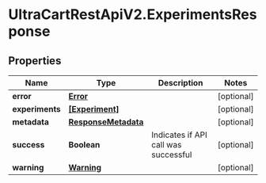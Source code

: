 # UltraCartRestApiV2.ExperimentsResponse

## Properties
Name | Type | Description | Notes
------------ | ------------- | ------------- | -------------
**error** | [**Error**](Error.md) |  | [optional] 
**experiments** | [**[Experiment]**](Experiment.md) |  | [optional] 
**metadata** | [**ResponseMetadata**](ResponseMetadata.md) |  | [optional] 
**success** | **Boolean** | Indicates if API call was successful | [optional] 
**warning** | [**Warning**](Warning.md) |  | [optional] 


